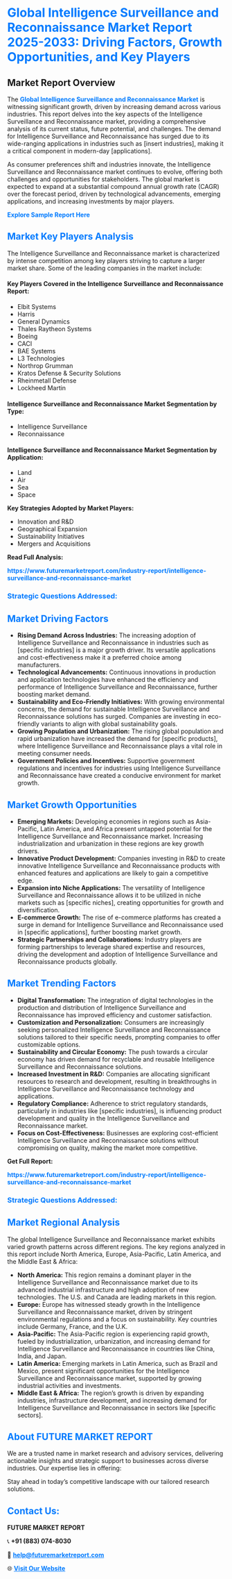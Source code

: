 <h1 style="color: #007BFF;">Global Intelligence Surveillance and Reconnaissance Market Report 2025-2033: Driving Factors, Growth Opportunities, and Key Players</h1>

<section id="overview">
<h2>Market Report Overview</h2>
<p>The <a href="https://www.futuremarketreport.com/industry-report/intelligence-surveillance-and-reconnaissance-market" style="color: #007BFF; text-decoration: none;"><strong>Global Intelligence Surveillance and Reconnaissance Market</strong></a> is witnessing significant growth, driven by increasing demand across various industries. This report delves into the key aspects of the Intelligence Surveillance and Reconnaissance market, providing a comprehensive analysis of its current status, future potential, and challenges. The demand for Intelligence Surveillance and Reconnaissance has surged due to its wide-ranging applications in industries such as [insert industries], making it a critical component in modern-day [applications].</p>
<p>As consumer preferences shift and industries innovate, the Intelligence Surveillance and Reconnaissance market continues to evolve, offering both challenges and opportunities for stakeholders. The global market is expected to expand at a substantial compound annual growth rate (CAGR) over the forecast period, driven by technological advancements, emerging applications, and increasing investments by major players.</p>
</section>

<section id="overview">
<p><a href="https://www.futuremarketreport.com/request-sample/reportId=109771" style="color: #007BFF; text-decoration: none;"><strong>Explore Sample Report Here</strong></a></p>
</section>

<section id="key-players">
<h2 style="color: #007BFF;">Market Key Players Analysis</h2>
<p>The Intelligence Surveillance and Reconnaissance market is characterized by intense competition among key players striving to capture a larger market share. Some of the leading companies in the market include:</p>
<h4>Key Players Covered in the Intelligence Surveillance and Reconnaissance Report:</h4>
<ul><li>Elbit Systems</li><li>Harris</li><li>General Dynamics</li><li>Thales Raytheon Systems</li><li>Boeing</li><li>CACI</li><li>BAE Systems</li><li>L3 Technologies</li><li>Northrop Grumman</li><li>Kratos Defense &amp; Security Solutions</li><li>Rheinmetall Defense</li><li>Lockheed Martin</li></ul>
<h4>Intelligence Surveillance and Reconnaissance Market Segmentation by Type:</h4>
<ul><li>Intelligence Surveillance</li><li>Reconnaissance</li></ul>

<h4>Intelligence Surveillance and Reconnaissance Market Segmentation by Application:</h4>
<ul><li>Land</li><li>Air</li><li>Sea</li><li>Space</li></ul>
<p><strong>Key Strategies Adopted by Market Players:</strong></p>
<ul>
<li>Innovation and R&D</li>
<li>Geographical Expansion</li>
<li>Sustainability Initiatives</li>
<li>Mergers and Acquisitions</li>
</ul>
</section>

<section>
<p><strong>Read Full Analysis: </strong></p><a href="https://www.futuremarketreport.com/industry-report/intelligence-surveillance-and-reconnaissance-market" style="color: #007BFF; text-decoration: none;"><strong>https://www.futuremarketreport.com/industry-report/intelligence-surveillance-and-reconnaissance-market</strong></a>
<h3 style="color: #007BFF;">Strategic Questions Addressed:</h3>
</section>

<section id="driving-factors">
<h2 style="color: #007BFF;">Market Driving Factors</h2>
<ul>
<li><strong>Rising Demand Across Industries:</strong> The increasing adoption of Intelligence Surveillance and Reconnaissance in industries such as [specific industries] is a major growth driver. Its versatile applications and cost-effectiveness make it a preferred choice among manufacturers.</li>
<li><strong>Technological Advancements:</strong> Continuous innovations in production and application technologies have enhanced the efficiency and performance of Intelligence Surveillance and Reconnaissance, further boosting market demand.</li>
<li><strong>Sustainability and Eco-Friendly Initiatives:</strong> With growing environmental concerns, the demand for sustainable Intelligence Surveillance and Reconnaissance solutions has surged. Companies are investing in eco-friendly variants to align with global sustainability goals.</li>
<li><strong>Growing Population and Urbanization:</strong> The rising global population and rapid urbanization have increased the demand for [specific products], where Intelligence Surveillance and Reconnaissance plays a vital role in meeting consumer needs.</li>
<li><strong>Government Policies and Incentives:</strong> Supportive government regulations and incentives for industries using Intelligence Surveillance and Reconnaissance have created a conducive environment for market growth.</li>
</ul>
</section>

<section id="growth-opportunities">
<h2 style="color: #007BFF;">Market Growth Opportunities</h2>
<ul>
<li><strong>Emerging Markets:</strong> Developing economies in regions such as Asia-Pacific, Latin America, and Africa present untapped potential for the Intelligence Surveillance and Reconnaissance market. Increasing industrialization and urbanization in these regions are key growth drivers.</li>
<li><strong>Innovative Product Development:</strong> Companies investing in R&D to create innovative Intelligence Surveillance and Reconnaissance products with enhanced features and applications are likely to gain a competitive edge.</li>
<li><strong>Expansion into Niche Applications:</strong> The versatility of Intelligence Surveillance and Reconnaissance allows it to be utilized in niche markets such as [specific niches], creating opportunities for growth and diversification.</li>
<li><strong>E-commerce Growth:</strong> The rise of e-commerce platforms has created a surge in demand for Intelligence Surveillance and Reconnaissance used in [specific applications], further boosting market growth.</li>
<li><strong>Strategic Partnerships and Collaborations:</strong> Industry players are forming partnerships to leverage shared expertise and resources, driving the development and adoption of Intelligence Surveillance and Reconnaissance products globally.</li>
</ul>
</section>

<section id="trending-factors">
<h2 style="color: #007BFF;">Market Trending Factors</h2>
<ul>
<li><strong>Digital Transformation:</strong> The integration of digital technologies in the production and distribution of Intelligence Surveillance and Reconnaissance has improved efficiency and customer satisfaction.</li>
<li><strong>Customization and Personalization:</strong> Consumers are increasingly seeking personalized Intelligence Surveillance and Reconnaissance solutions tailored to their specific needs, prompting companies to offer customizable options.</li>
<li><strong>Sustainability and Circular Economy:</strong> The push towards a circular economy has driven demand for recyclable and reusable Intelligence Surveillance and Reconnaissance solutions.</li>
<li><strong>Increased Investment in R&D:</strong> Companies are allocating significant resources to research and development, resulting in breakthroughs in Intelligence Surveillance and Reconnaissance technology and applications.</li>
<li><strong>Regulatory Compliance:</strong> Adherence to strict regulatory standards, particularly in industries like [specific industries], is influencing product development and quality in the Intelligence Surveillance and Reconnaissance market.</li>
<li><strong>Focus on Cost-Effectiveness:</strong> Businesses are exploring cost-efficient Intelligence Surveillance and Reconnaissance solutions without compromising on quality, making the market more competitive.</li>
</ul>
</section>

<section>
<p><strong>Get Full Report: </strong></p><a href="https://www.futuremarketreport.com/industry-report/intelligence-surveillance-and-reconnaissance-market" style="color: #007BFF; text-decoration: none;"><strong>https://www.futuremarketreport.com/industry-report/intelligence-surveillance-and-reconnaissance-market</strong></a>
<h3 style="color: #007BFF;">Strategic Questions Addressed:</h3>
</section>


<section id="regional-analysis">
<h2 style="color: #007BFF;">Market Regional Analysis</h2>
<p>The global Intelligence Surveillance and Reconnaissance market exhibits varied growth patterns across different regions. The key regions analyzed in this report include North America, Europe, Asia-Pacific, Latin America, and the Middle East & Africa:</p>
<ul>
<li><strong>North America:</strong> This region remains a dominant player in the Intelligence Surveillance and Reconnaissance market due to its advanced industrial infrastructure and high adoption of new technologies. The U.S. and Canada are leading markets in this region.</li>
<li><strong>Europe:</strong> Europe has witnessed steady growth in the Intelligence Surveillance and Reconnaissance market, driven by stringent environmental regulations and a focus on sustainability. Key countries include Germany, France, and the U.K.</li>
<li><strong>Asia-Pacific:</strong> The Asia-Pacific region is experiencing rapid growth, fueled by industrialization, urbanization, and increasing demand for Intelligence Surveillance and Reconnaissance in countries like China, India, and Japan.</li>
<li><strong>Latin America:</strong> Emerging markets in Latin America, such as Brazil and Mexico, present significant opportunities for the Intelligence Surveillance and Reconnaissance market, supported by growing industrial activities and investments.</li>
<li><strong>Middle East & Africa:</strong> The region’s growth is driven by expanding industries, infrastructure development, and increasing demand for Intelligence Surveillance and Reconnaissance in sectors like [specific sectors].</li>
</ul>
</section>

<footer>
<h2 style="color: #007BFF;">About FUTURE MARKET REPORT</h2>
<p>We are a trusted name in market research and advisory services, delivering actionable insights and strategic support to businesses across diverse industries. Our expertise lies in offering:</p>

<p>Stay ahead in today’s competitive landscape with our tailored research solutions.</p>

<h2 style="color: #007BFF;">Contact Us:</h2>
<p><strong>FUTURE MARKET REPORT</strong></p>
<p>📞 <strong>+91 (883) 074-8030</strong></p>
<p>📧 <strong><a href="mailto:help@futuremarketreport.com" style="color: #007BFF;">help@futuremarketreport.com</a></strong></p>
<p>🌐 <strong><a href="https://www.futuremarketreport.com/" style="color: #007BFF;">Visit Our Website</a></strong></p>
</footer>